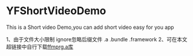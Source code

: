 # YFShortVideoDemo
This is a Short video Demo,you can add short video easy for you app

1、由于文件大小限制 ignore忽略后缀文件 .a .bundle .framework
2、可在本文超链接中自行下载[ffmprg.a库](www.baidu.com)
